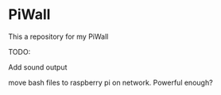 # PiWall
This a repository for my PiWall

TODO:

Add sound output

move bash files to raspberry pi on network. Powerful enough?

